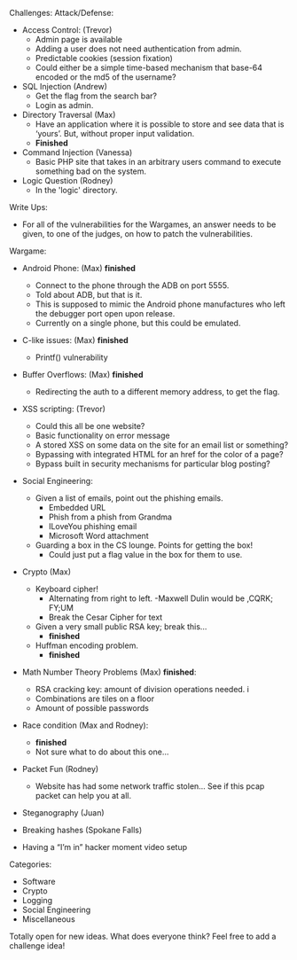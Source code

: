 Challenges:
Attack/Defense:

- Access Control: (Trevor)
	- Admin page is available
	- Adding a user does not need authentication from admin.
	- Predictable cookies (session fixation)
	- Could either be a simple time-based mechanism that base-64 encoded or the md5 of the username?
- SQL Injection (Andrew)
	- Get the flag from the search bar?
	- Login as admin.
- Directory Traversal (Max)
	- Have an application where it is possible to store and see data that is ‘yours’. But, without proper input validation.
	- **Finished**
- Command Injection (Vanessa)
	- Basic PHP site that takes in an arbitrary users command to execute something bad on the system.
- Logic Question (Rodney)
	- In the 'logic' directory. 

Write Ups:
- For all of the vulnerabilities for the Wargames, an answer needs to be given, to one of the judges, on how to patch the vulnerabilities.

Wargame:
- Android Phone: (Max) **finished**
	- Connect to the phone through the ADB on port 5555.
	- Told about ADB, but that is it.
	- This is supposed to mimic the Android phone manufactures who left the debugger port open upon release.
	- Currently on a single phone, but this could be emulated.
- C-like issues: (Max) **finished**
	- Printf() vulnerability
- Buffer Overflows: (Max) **finished**
	- Redirecting the auth to a different memory address, to get the flag.
- XSS scripting: (Trevor)
	- Could this all be one website?
	- Basic functionality on error message
	- A stored XSS on some data on the site for an email list or something?
	- Bypassing with integrated HTML for an href for the color of a page?
	- Bypass built in security mechanisms for particular blog posting?

- Social Engineering:
	- Given a list of emails, point out the phishing emails.
        - Embedded URL
        - Phish from a phish from Grandma
        - ILoveYou phishing email 
        - Microsoft Word attachment
	- Guarding a box in the CS lounge. Points for getting the box!
		- Could just put a flag value in the box for them to use.
- Crypto (Max)
	- Keyboard cipher!
		- Alternating from right to left.
			-Maxwell Dulin would be ,CQRK; FY;UM
		- Break the Cesar Cipher for text
	- Given a very small public RSA key; break this…
		- **finished**
	- Huffman encoding problem.
		- **finished**
- Math Number Theory Problems (Max) **finished**:
	- RSA cracking key: amount of division operations needed. i
	- Combinations are tiles on a floor
	- Amount of possible passwords
- Race condition (Max and Rodney):
	- **finished**
	- Not sure what to do about this one…
- Packet Fun (Rodney)
	- Website has had some network traffic stolen… See if this pcap packet can help you at all.
- Steganography (Juan)
- Breaking hashes (Spokane Falls)
- Having a “I’m in” hacker moment video setup

Categories:
- Software
- Crypto
- Logging
- Social Engineering
- Miscellaneous




Totally open for new ideas. What does everyone think? Feel free to add a challenge idea!
